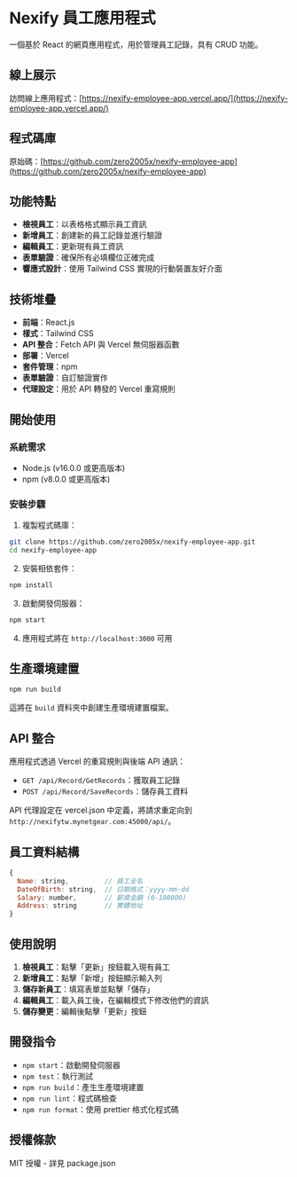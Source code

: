 # Nexify 員工應用程式

一個基於 React 的網頁應用程式，用於管理員工記錄，具有 CRUD 功能。

## 線上展示

訪問線上應用程式：[https://nexify-employee-app.vercel.app/](https://nexify-employee-app.vercel.app/)

## 程式碼庫

原始碼：[https://github.com/zero2005x/nexify-employee-app](https://github.com/zero2005x/nexify-employee-app)

## 功能特點

- **檢視員工**：以表格格式顯示員工資訊
- **新增員工**：創建新的員工記錄並進行驗證
- **編輯員工**：更新現有員工資訊
- **表單驗證**：確保所有必填欄位正確完成
- **響應式設計**：使用 Tailwind CSS 實現的行動裝置友好介面

## 技術堆疊

- **前端**：React.js
- **樣式**：Tailwind CSS
- **API 整合**：Fetch API 與 Vercel 無伺服器函數
- **部署**：Vercel
- **套件管理**：npm
- **表單驗證**：自訂驗證實作
- **代理設定**：用於 API 轉發的 Vercel 重寫規則

## 開始使用

### 系統需求

- Node.js (v16.0.0 或更高版本)
- npm (v8.0.0 或更高版本)

### 安裝步驟

1. 複製程式碼庫：

```bash
git clone https://github.com/zero2005x/nexify-employee-app.git
cd nexify-employee-app
```

2. 安裝相依套件：

```bash
npm install
```

3. 啟動開發伺服器：

```bash
npm start
```

4. 應用程式將在 `http://localhost:3000` 可用

## 生產環境建置

```bash
npm run build
```

這將在 `build` 資料夾中創建生產環境建置檔案。

## API 整合

應用程式透過 Vercel 的重寫規則與後端 API 通訊：

- `GET /api/Record/GetRecords`：獲取員工記錄
- `POST /api/Record/SaveRecords`：儲存員工資料

API 代理設定在 vercel.json 中定義，將請求重定向到 `http://nexifytw.mynetgear.com:45000/api/`。

## 員工資料結構

```javascript
{
  Name: string,         // 員工全名
  DateOfBirth: string,  // 日期格式：yyyy-mm-dd
  Salary: number,       // 薪資金額 (0-100000)
  Address: string       // 實體地址
}
```

## 使用說明

1. **檢視員工**：點擊「更新」按鈕載入現有員工
2. **新增員工**：點擊「新增」按鈕顯示輸入列
3. **儲存新員工**：填寫表單並點擊「儲存」
4. **編輯員工**：載入員工後，在編輯模式下修改他們的資訊
5. **儲存變更**：編輯後點擊「更新」按鈕

## 開發指令

- `npm start`：啟動開發伺服器
- `npm test`：執行測試
- `npm run build`：產生生產環境建置
- `npm run lint`：程式碼檢查
- `npm run format`：使用 prettier 格式化程式碼

## 授權條款

MIT 授權 - 詳見 package.json
